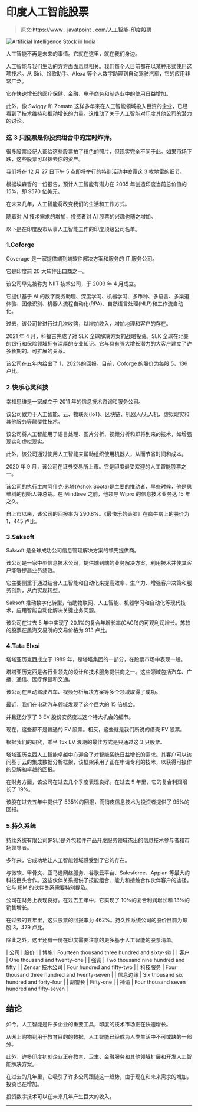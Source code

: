 # 印度人工智能股票

> 原文:[https://www . javatpoint . com/人工智能-印度股票](https://www.javatpoint.com/artificial-intelligence-stock-in-india)

![Artificial Intelligence Stock in India](../Images/2db43c46437f388fd91bd140142570a5.png)

人工智能不再是未来的事情。它就在这里，就在我们身边。

人工智能与我们生活的方方面面息息相关。我们每个人目前都在以某种形式使用这项技术。从 Siri、谷歌助手、Alexa 等个人数字助理到自动驾驶汽车，它的应用非常广泛。

它在快速增长的医疗保健、金融、电子商务和制造业中的使用日益增加。

此外，像 Swiggy 和 Zomato 这样多年来在人工智能领域投入巨资的企业，已经看到了技术维持和推动增长的力量。这推动了关于人工智能对印度其他公司的潜力的讨论。

### 这 3 只股票是你投资组合中的定时炸弹。

很多股票经纪人都给这些股票拍了粉色的照片，但现实完全不同于此。如果市场下跌，这些股票可以抹去你的资产。

我们将在 12 月 27 日下午 5 点即将举行的特别活动中披露这 3 枚地雷的细节。

根据埃森哲的一份报告，预计人工智能有潜力在 2035 年创造印度当前总价值的 15%，即 9570 亿美元。

在未来几年，人工智能将改变我们的生活和工作方式。

随着对 AI 技术需求的增加，投资者对 AI 股票的兴趣也随之增加。

以下是在印度股市从事人工智能工作的印度顶级公司名单。

### 1.Coforge

Coverage 是一家提供端到端软件解决方案和服务的 IT 服务公司。

它是印度前 20 大软件出口商之一。

该公司早先被称为 NIIT 技术公司，于 2003 年 4 月成立。

它提供基于 AI 的数字商务助理、深度学习、机器学习、多币种、多语言、多渠道体验、图像识别、机器人流程自动化(RPA)、自然语言处理(NLP)和工作流自动化。

过去，该公司曾进行过几次收购，以增加收入，增加地理和客户的存在。

2021 年 4 月，科福吉完成了对 SLK 全球解决方案的战略投资。SLK 全球在北美的银行和保险领域拥有深厚的专业知识。它与具有强大增长潜力的大客户建立了许多长期的、可扩展的关系。

该公司在五年内给出了 1，202%的回报。目前，Coforge 的股价为每股 5，136 卢比。

### 2.快乐心灵科技

幸福思维是一家成立于 2011 年的信息技术咨询和服务公司。

该公司致力于人工智能、云、物联网(IoT)、区块链、机器人/无人机、虚拟现实和其他服务等颠覆性技术。

该公司将人工智能用于语言处理、图片分析、视频分析和即将到来的技术，如增强现实和虚拟现实。

此外，该公司通过使用人工智能来帮助组织使用机器人，从而节省时间和成本。

2020 年 9 月，该公司在证券交易所上市。它是印度最受欢迎的人工智能股票之一。

该公司的执行主席阿什克·苏塔(Ashok Soota)是主要的推动者，早些时候，他是思维树的创始人兼总裁。在 Mindtree 之前，他领导 Wipro 的信息技术业务达 15 年之久。

自上市以来，该公司的回报率为 290.8%。《最快乐的头脑》在疯牛病上的股价为 1，445 卢比。

### 3.Saksoft

Saksoft 是全球成功公司信息管理解决方案的领先提供商。

该公司是一家中型信息技术公司，提供端到端的业务解决方案，利用技术并使其客户能够提高业务绩效。

它主要侧重于通过结合人工智能和自动化来提高效率、生产力、增强客户决策和服务创新，从而实现转型。

Saksoft 推动数字化转型，借助物联网、人工智能、机器学习和自动化等现代技术，应用智能自动化解决关键业务问题。

该公司在过去 5 年中实现了 20.1%的复合年增长率(CAGR)的可观利润增长。苏软的股票在黑海交易所的交易价格为 913 卢比。

### 4.Tata Elxsi

塔塔亚历克西成立于 1989 年，是塔塔集团的一部分，在股票市场中表现一般。

塔塔亚历克西是各行业领先的设计和技术服务提供商之一。这些领域包括汽车、广播、通信、医疗保健和交通。

该公司在自动驾驶汽车、视频分析解决方案等多个领域取得了成功。

最近，我们在电动汽车领域发现了这个巨大的 15 倍机会。

并且还分享了 3 EV 股份安然度过这个特大机会的细节。

现在，这些都不是普通的 EV 股票。相反，这些就是我们所说的借壳 EV 股票。

根据我们的研究，乘坐 15x EV 浪潮的最佳方式是只通过这 3 只股票。

塔塔亚历克西人工智能卓越中心迎合了对智能系统日益增长的需求。其客户可以访问基于云的集成数据分析框架，该框架采用了正在申请专利的技术，以获得可操作的见解和卓越的回报。

在财务方面，该公司在过去几个季度表现良好。在过去 5 年里，它的复合利润增长了 19%。

该股在过去五年中提供了 535%的回报，而俏皮信息技术为投资者提供了 95%的回报。

### 5.持久系统

持续系统有限公司(PSL)是外包软件产品开发服务领域杰出的信息技术参与者和市场领导者。

多年来，它成功地让人工智能领域感受到了它的存在。

与微软、甲骨文、亚马逊网络服务、谷歌云平台、Salesforce、Appian 等最大的科技巨头合作。这些伙伴关系提供了技能组合、能力和接触合作伙伴客户的途径。它与 IBM 的伙伴关系需要特别提及。

公司在财务上表现良好。在过去五年中，它实现了 10%的复合利润增长和 13%的销售增长。

在过去的五年里，这只股票的回报率为 462%。持久性系统公司的股价目前为每股 3，479 卢比。

除此之外，这里还有一份在印度需要注意的更多基于人工智能的股票清单。

| 公司 | 股价 |
| 博施 | Fourteen thousand three hundred and sixty-six |
| 客户 | One thousand and twenty-one |
| 强调 | Two thousand nine hundred and fifty |
| Zensar 技术公司 | Four hundred and fifty-two |
| 科技服务 | Four thousand three hundred and twenty-seven |
| 信息边缘 | Six thousand six hundred and forty-four |
| 副警长 | Fifty-one |
| 神谕 | Four thousand seven hundred and fifty-seven |

## 结论

如今，人工智能是许多企业的重要工具，印度的技术市场正在快速增长。

从网上购物到用于教育目的的数据，人工智能已经成为人类生活中不可或缺的一部分。

此外，许多印度初创企业正在教育、卫生、金融服务和其他领域扩展和开发人工智能解决方案。

在过去的几年里，它吸引了许多公司跟随这一趋势，由于现在和未来需求的增加，投资也在增加。

投资数字技术可以在未来几年产生巨大的收入。

* * *